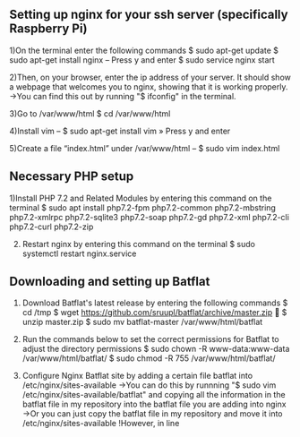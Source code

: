 ## Setting up nginx for your ssh server (specifically Raspberry Pi)

1)On the terminal enter the following commands
$ sudo apt-get update
$ sudo apt-get install nginx 
  – Press y and enter
$ sudo service nginx start

2)Then, on your browser, enter the ip address of your server. It should show a webpage that welcomes you to nginx, showing that it is working properly.
->You can find this out by running "$ ifconfig" in the terminal.

3)Go to /var/www/html 
$ cd /var/www/html

4)Install vim
– $ sudo apt-get install vim
» Press y and enter

5)Create a file “index.html” under /var/www/html
– $ sudo vim index.html

## Necessary PHP setup

1)Install PHP 7.2 and Related Modules by entering this command on the terminal
$ sudo apt install php7.2-fpm php7.2-common php7.2-mbstring php7.2-xmlrpc php7.2-sqlite3 php7.2-soap php7.2-gd php7.2-xml php7.2-cli php7.2-curl php7.2-zip

2) Restart nginx by entering this command on the terminal
$ sudo systemctl restart nginx.service

## Downloading and setting up Batflat

1) Download Batflat's latest release by entering the following commands
$ cd /tmp
$ wget https://github.com/sruupl/batflat/archive/master.zip  $ unzip master.zip
$ sudo mv batflat-master /var/www/html/batflat

2) Run the commands below to set the correct permissions for Batflat to adjust the directory permissions
$ sudo chown -R www-data:www-data /var/www/html/batflat/ 
$ sudo chmod -R 755 /var/www/html/batflat/

3) Configure Nginx Batflat site by adding a certain file batflat into /etc/nginx/sites-available
\->You can do this by runnning "$ sudo vim /etc/nginx/sites-available/batflat" and copying all the information in the batflat file in my repository into the batflat file you are adding into nginx
\->Or you can just copy the batflat file in my repository and move it into /etc/nginx/sites-available
\!However, in line


